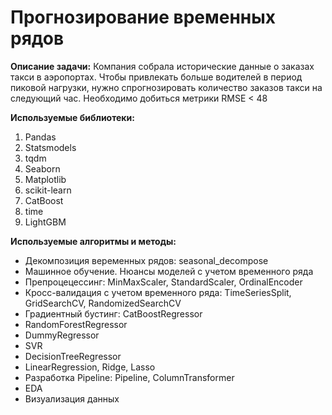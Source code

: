 # Прогнозирование временных рядов

**Описание задачи:** Компания собрала исторические данные о заказах такси в аэропортах. Чтобы привлекать больше водителей в период пиковой нагрузки, нужно спрогнозировать количество заказов такси на следующий час. Необходимо добиться метрики RMSE < 48

**Используемые библиотеки:** 
1. Pandas
2. Statsmodels
3. tqdm
4. Seaborn
5. Matplotlib
6. scikit-learn
7. CatBoost
8. time
9. LightGBM

**Используемые алгоритмы и методы:**
* Декомпозиция веременных рядов: seasonal_decompose
* Машинное обучение. Нюансы моделей с учетом временного ряда
* Препроцецессинг: MinMaxScaler, StandardScaler, OrdinalEncoder
* Кросс-валидация c учетом временного ряда: TimeSeriesSplit, GridSearchCV, RandomizedSearchCV
* Градиентный бустинг: CatBoostRegressor
* RandomForestRegressor
* DummyRegressor
* SVR
* DecisionTreeRegressor
* LinearRegression, Ridge, Lasso
* Разработка Pipeline: Pipeline, ColumnTransformer
* EDA
* Визуализация данных

